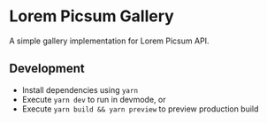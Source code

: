 # Lorem Picsum Gallery

A simple gallery implementation for Lorem Picsum API.

## Development

- Install dependencies using `yarn`
- Execute `yarn dev` to run in devmode, or
- Execute `yarn build && yarn preview` to preview production build
